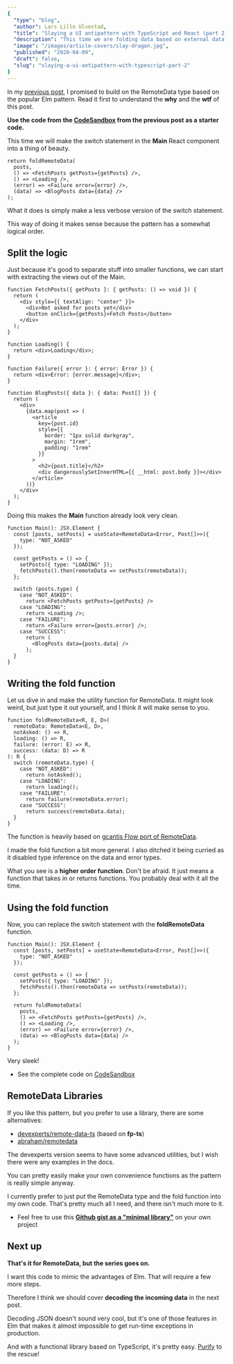 ```yaml
---
{
  "type": "blog",
  "author": Lars Lillo Ulvestad,
  "title": "Slaying a UI antipattern with TypeScript and React (part 2)",
  "description": "This time we are folding data based on external data in a neat way.",
  "image": "/images/article-covers/slay-dragon.jpg",
  "published": "2020-04-09",
  "draft": false,
  "slug": "slaying-a-ui-antipattern-with-typescript-part-2"
}
---
```


In my [previous post](/blog/slaying-a-ui-antipattern-with-typescript), I promised to build on the RemoteData type based on the popular Elm pattern. Read it first to understand the **why** and the **wtf** of this post. 

**Use the code from the [CodeSandbox](https://codesandbox.io/s/remotedata-with-typescript-and-react-77dci) from the previous post as a starter code.**

This time we will make the switch statement in the **Main** React component into a thing of beauty.


```tsx
return foldRemoteData(
  posts,
  () => <FetchPosts getPosts={getPosts} />,
  () => <Loading />,
  (error) => <Failure error={error} />,
  (data) => <BlogPosts data={data} />
);
```

What it does is simply make a less verbose version of the switch statement.

This way of doing it makes sense because the pattern has a somewhat logical order.

## Split the logic


Just because it's good to separate stuff into smaller functions, we can start with extracting the views out of the Main. 

```tsx
function FetchPosts({ getPosts }: { getPosts: () => void }) {
  return (
    <div style={{ textAlign: "center" }}>
      <div>Not asked for posts yet</div>
      <button onClick={getPosts}>Fetch Posts</button>
    </div>
  );
}

function Loading() {
  return <div>Loading</div>;
}

function Failure({ error }: { error: Error }) {
  return <div>Error: {error.message}</div>;
}

function BlogPosts({ data }: { data: Post[] }) {
  return (
    <div>
      {data.map(post => (
        <article
          key={post.id}
          style={{
            border: "1px solid darkgray",
            margin: "1rem",
            padding: "1rem"
          }}
        >
          <h2>{post.title}</h2>
          <div dangerouslySetInnerHTML={{ __html: post.body }}></div>
        </article>
      ))}
    </div>
  );
}
```

Doing this makes the **Main** function already look very clean.

```tsx
function Main(): JSX.Element {
  const [posts, setPosts] = useState<RemoteData<Error, Post[]>>({
    type: "NOT_ASKED"
  });

  const getPosts = () => {
    setPosts({ type: "LOADING" });
    fetchPosts().then(remoteData => setPosts(remoteData));
  };

  switch (posts.type) {
    case "NOT_ASKED":
      return <FetchPosts getPosts={getPosts} />
    case "LOADING":
      return <Loading />;
    case "FAILURE":
      return <Failure error={posts.error} />;
    case "SUCCESS":
      return (
        <BlogPosts data={posts.data} />
      );
  }
}
```

## Writing the fold function

Let us dive in and make the utility function for RemoteData. It might look weird, but just type it out yourself, and I think it will make sense to you.

```tsx
function foldRemoteData<R, E, D>(
  remoteData: RemoteData<E, D>,
  notAsked: () => R,
  loading: () => R,
  failure: (error: E) => R,
  success: (data: D) => R
): R {
  switch (remoteData.type) {
    case "NOT_ASKED":
      return notAsked();
    case "LOADING":
      return loading();
    case "FAILURE":
      return failure(remoteData.error);
    case "SUCCESS":
      return success(remoteData.data);
  }
}
```

The function is heavily based on [gcantis Flow port of RemoteData](https://medium.com/@gcanti/slaying-a-ui-antipattern-with-flow-5eed0cfb627b). 

I made the fold function a bit more general. I also ditched it being curried as it disabled type inference on the data and error types.

What you see is a **higher order function**. Don't be afraid. It just means a function that takes in or returns functions. You probably deal with it all the time.

## Using the fold function

Now, you can replace the switch statement with the **foldRemoteData** function.

```tsx
function Main(): JSX.Element {
  const [posts, setPosts] = useState<RemoteData<Error, Post[]>>({
    type: "NOT_ASKED"
  });

  const getPosts = () => {
    setPosts({ type: "LOADING" });
    fetchPosts().then(remoteData => setPosts(remoteData));
  };

  return foldRemoteData(
    posts,
    () => <FetchPosts getPosts={getPosts} />,
    () => <Loading />,
    (error) => <Failure error={error} />,
    (data) => <BlogPosts data={data} />
  );
}
```

Very sleek! 

- See the complete code on [CodeSandbox](https://codesandbox.io/s/remotedata-with-typescript-and-react-part-2-hlu4v?file=/src/index.tsx)

## RemoteData Libraries

If you like this pattern, but you prefer to use a library, there are some alternatives:

- [devexperts/remote-data-ts](https://github.com/devexperts/remote-data-ts) (based on **fp-ts**)
- [abraham/remotedata](https://github.com/abraham/remotedata)

The devexperts version seems to have some advanced utilities, but I wish there were any examples in the docs.

You can pretty easily make your own convenience functions as the pattern is really simple anyway.

I currently prefer to just put the RemoteData type and the fold function into my own code. That's pretty much all I need, and there isn't much more to it. 

- Feel free to use this  **[Github gist as a "minimal library"](https://gist.github.com/kodeFant/2def3e32daa41e5dbc6b9664bf001429)** on your own project



## Next up

**That's it for RemoteData, but the series goes on.**

I want this code to mimic the advantages of Elm. That will require a few more steps.

Therefore I think we should cover **decoding the incoming data** in the next post.

Decoding JSON doesn't sound very cool, but it's one of those features in Elm that makes it almost impossible to get run-time exceptions in production. 

And with a functional library based on TypeScript, it's pretty easy. [Purify](https://gigobyte.github.io/purify/) to the rescue!